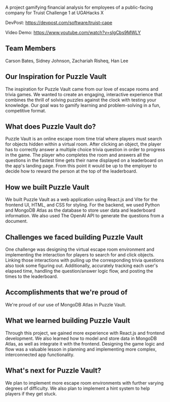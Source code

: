 A project gamifying financial analysis for employees of a public-facing company for Truist Challenge 1 at UGAHacks X

DevPost: https://devpost.com/software/truist-cape

Video Demo: https://www.youtube.com/watch?v=slgCbs9MWLY

## Team Members
Carson Bates, Sidney Johnson, Zachariah Risheq, Han Lee

## Our Inspiration for Puzzle Vault

The inspiration for Puzzle Vault came from our love of escape rooms and trivia games. We wanted to create an engaging, interactive experience that combines the thrill of solving puzzles against the clock with testing your knowledge. Our goal was to gamify learning and problem-solving in a fun, competitive format.

## What does Puzzle Vault do?

Puzzle Vault is an online escape room time trial where players must search for objects hidden within a virtual room. After clicking an object, the player has to correctly answer a multiple choice trivia question in order to progress in the game. The player who completes the room and answers all the questions in the fastest time gets their name displayed on a leaderboard on the app's landing page. From this point it would be up to the employer to decide how to reward the person at the top of the leaderboard.

## How we built Puzzle Vault

We built Puzzle Vault as a web application using React.js and Vite for the frontend UI, HTML, and CSS for styling. For the backend, we used  Python and MongoDB Atlas as the database to store user data and leaderboard information. We also used The OpenAI API to generate the questions from a document.

## Challenges we faced building Puzzle Vault

One challenge was designing the virtual escape room environment and implementing the interaction for players to search for and click objects. Linking those interactions with pulling up the corresponding trivia questions also took some figuring out. Additionally, accurately tracking each user's elapsed time, handling the question/answer logic flow, and posting the times to the leaderboard.

## Accomplishments that we're proud of

We're proud of our use of MongoDB Atlas in Puzzle Vault. 

## What we learned building Puzzle Vault

Through this project, we gained more experience with React.js and frontend development. We also learned how to model and store data in MongoDB Atlas, as well as integrate it with the frontend. Designing the game logic and flow was a valuable lesson in planning and implementing more complex, interconnected app functionality.

## What's next for Puzzle Vault?
We plan to implement more escape room environments with further varying degrees of difficulty. We also plan to implement a hint system to help players if they get stuck.

